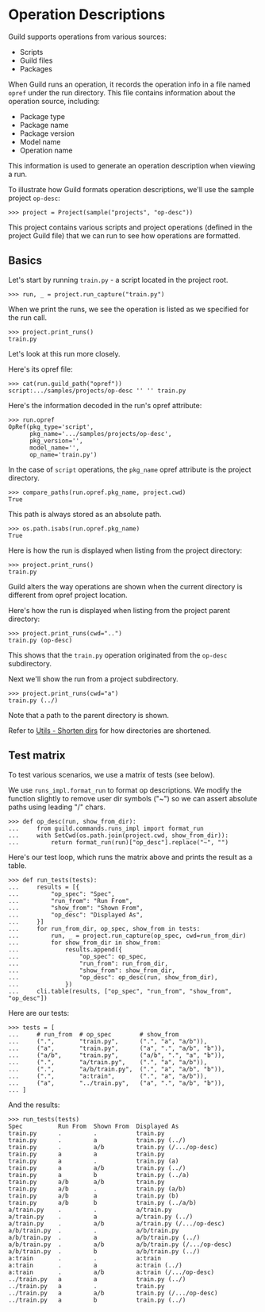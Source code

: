 # Operation Descriptions

Guild supports operations from various sources:

- Scripts
- Guild files
- Packages

When Guild runs an operation, it records the operation info in a file
named `opref` under the run directory. This file contains information
about the operation source, including:

- Package type
- Package name
- Package version
- Model name
- Operation name

This information is used to generate an operation description when
viewing a run.

To illustrate how Guild formats operation descriptions, we'll use the
sample project `op-desc`:

    >>> project = Project(sample("projects", "op-desc"))

This project contains various scripts and project operations (defined
in the project Guild file) that we can run to see how operations are
formatted.

## Basics

Let's start by running `train.py` - a script located in the project root.

    >>> run, _ = project.run_capture("train.py")

When we print the runs, we see the operation is listed as we specified
for the run call.

    >>> project.print_runs()
    train.py

Let's look at this run more closely.

Here's its opref file:

    >>> cat(run.guild_path("opref"))
    script:.../samples/projects/op-desc '' '' train.py

Here's the information decoded in the run's opref attribute:

    >>> run.opref
    OpRef(pkg_type='script',
          pkg_name='.../samples/projects/op-desc',
          pkg_version='',
          model_name='',
          op_name='train.py')

In the case of `script` operations, the `pkg_name` opref attribute is
the project directory.

    >>> compare_paths(run.opref.pkg_name, project.cwd)
    True

This path is always stored as an absolute path.

    >>> os.path.isabs(run.opref.pkg_name)
    True

Here is how the run is displayed when listing from the project
directory:

    >>> project.print_runs()
    train.py

Guild alters the way operations are shown when the current directory
is different from opref project location.

Here's how the run is displayed when listing from the project parent
directory:

    >>> project.print_runs(cwd="..")
    train.py (op-desc)

This shows that the `train.py` operation originated from the `op-desc`
subdirectory.

Next we'll show the run from a project subdirectory.

    >>> project.print_runs(cwd="a")
    train.py (../)

Note that a path to the parent directory is shown.

Refer to [Utils - Shorten dirs](utils.md#shorten-dirs) for how
directories are shortened.

## Test matrix

To test various scenarios, we use a matrix of tests (see below).

We use `runs_impl.format_run` to format op descriptions. We modify the
function slightly to remove user dir symbols ("~") so we can assert
absolute paths using leading "/" chars.

    >>> def op_desc(run, show_from_dir):
    ...     from guild.commands.runs_impl import format_run
    ...     with SetCwd(os.path.join(project.cwd, show_from_dir)):
    ...         return format_run(run)["op_desc"].replace("~", "")

Here's our test loop, which runs the matrix above and prints the
result as a table.

    >>> def run_tests(tests):
    ...     results = [{
    ...         "op_spec": "Spec",
    ...         "run_from": "Run From",
    ...         "show_from": "Shown From",
    ...         "op_desc": "Displayed As",
    ...     }]
    ...     for run_from_dir, op_spec, show_from in tests:
    ...         run, _ = project.run_capture(op_spec, cwd=run_from_dir)
    ...         for show_from_dir in show_from:
    ...             results.append({
    ...                 "op_spec": op_spec,
    ...                 "run_from": run_from_dir,
    ...                 "show_from": show_from_dir,
    ...                 "op_desc": op_desc(run, show_from_dir),
    ...             })
    ...     cli.table(results, ["op_spec", "run_from", "show_from", "op_desc"])

Here are our tests:

    >>> tests = [
    ...     # run_from  # op_spec        # show_from
    ...     (".",       "train.py",      (".", "a", "a/b")),
    ...     ("a",       "train.py",      ("a", ".", "a/b", "b")),
    ...     ("a/b",     "train.py",      ("a/b", ".", "a", "b")),
    ...     (".",       "a/train.py",    (".", "a", "a/b")),
    ...     (".",       "a/b/train.py",  (".", "a", "a/b", "b")),
    ...     (".",       "a:train",       (".", "a", "a/b")),
    ...     ("a",       "../train.py",   ("a", ".", "a/b", "b")),
    ... ]

And the results:

    >>> run_tests(tests)
    Spec          Run From  Shown From  Displayed As
    train.py      .         .           train.py
    train.py      .         a           train.py (../)
    train.py      .         a/b         train.py (/.../op-desc)
    train.py      a         a           train.py
    train.py      a         .           train.py (a)
    train.py      a         a/b         train.py (../)
    train.py      a         b           train.py (../a)
    train.py      a/b       a/b         train.py
    train.py      a/b       .           train.py (a/b)
    train.py      a/b       a           train.py (b)
    train.py      a/b       b           train.py (../a/b)
    a/train.py    .         .           a/train.py
    a/train.py    .         a           a/train.py (../)
    a/train.py    .         a/b         a/train.py (/.../op-desc)
    a/b/train.py  .         .           a/b/train.py
    a/b/train.py  .         a           a/b/train.py (../)
    a/b/train.py  .         a/b         a/b/train.py (/.../op-desc)
    a/b/train.py  .         b           a/b/train.py (../)
    a:train       .         .           a:train
    a:train       .         a           a:train (../)
    a:train       .         a/b         a:train (/.../op-desc)
    ../train.py   a         a           train.py (../)
    ../train.py   a         .           train.py
    ../train.py   a         a/b         train.py (/.../op-desc)
    ../train.py   a         b           train.py (../)
